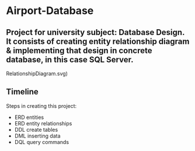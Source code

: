 # Airport-Database

## Project for university subject: Database Design. It consists of creating entity relationship diagram & implementing that design in concrete database, in this case SQL Server.

RelationshipDiagram.svg)

## Timeline

Steps in creating this project:

- ERD entities
- ERD entity relationships
- DDL create tables
- DML inserting data
- DQL query commands
